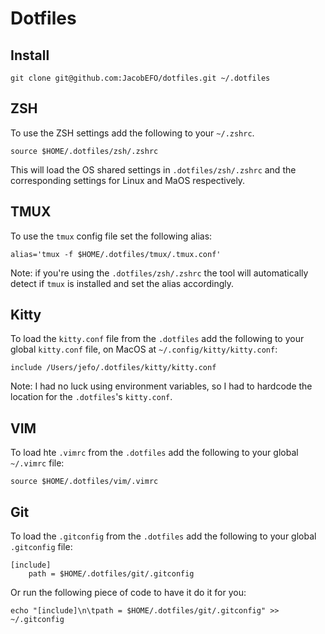 # Dotfiles

## Install
```
git clone git@github.com:JacobEFO/dotfiles.git ~/.dotfiles
```

## ZSH 
To use the ZSH settings add the following to your `~/.zshrc`.
```
source $HOME/.dotfiles/zsh/.zshrc
```

This will load the OS shared settings in `.dotfiles/zsh/.zshrc` and the
corresponding settings for Linux and MaOS respectively.

## TMUX
To use the `tmux` config file set the following alias:
```
alias='tmux -f $HOME/.dotfiles/tmux/.tmux.conf'
```
Note: if you're using the `.dotfiles/zsh/.zshrc` the tool will automatically
detect if `tmux` is installed and set the alias accordingly.

## Kitty
To load the `kitty.conf` file from the `.dotfiles` add the following to your
global `kitty.conf` file, on MacOS at `~/.config/kitty/kitty.conf`:
```
include /Users/jefo/.dotfiles/kitty/kitty.conf
```
Note: I had no luck using environment variables, so I had to hardcode the
location for the `.dotfiles`'s `kitty.conf`.

## VIM
To load hte `.vimrc` from the `.dotfiles` add the following to your global
`~/.vimrc` file:
```
source $HOME/.dotfiles/vim/.vimrc
```

## Git
To load the `.gitconfig` from the `.dotfiles` add the following to your global
`.gitconfig` file:
```
[include]
    path = $HOME/.dotfiles/git/.gitconfig
```
Or run the following piece of code to have it do it for you:
```
echo "[include]\n\tpath = $HOME/.dotfiles/git/.gitconfig" >> ~/.gitconfig
```

